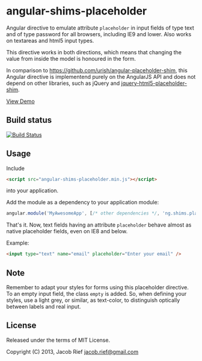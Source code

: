 angular-shims-placeholder
=========================

Angular directive to emulate attribute `placeholder` in input fields of type text and of type password
for all browsers, including IE9 and lower. Also works on textareas and html5 input types.

This directive works in both directions, which means that changing the value from inside the model 
is honoured in the form.  

In comparison to https://github.com/urish/angular-placeholder-shim, this Angular directive is
implementend purely on the AngularJS API and does not depend on other libraries, such as jQuery and
[jquery-html5-placeholder-shim](https://github.com/parndt/jquery-html5-placeholder-shim).

[View Demo](http://jrief.github.io/angular-shims-placeholder)

Build status
------------

[![Build Status](https://travis-ci.org/jrief/angular-shims-placeholder.png?branch=master)](https://travis-ci.org/jrief/angular-shims-placeholder)

Usage
-----
Include 
```html
<script src="angular-shims-placeholder.min.js"></script>
```
into your application.

Add the module as a dependency to your application module:

```js
angular.module('MyAwesomeApp', [/* other dependencies */, 'ng.shims.placeholder']);
```

That's it. Now, text fields having an attribute `placeholder` behave almost as native
placeholder fields, even on IE8 and below.

Example:
```html
<input type="text" name="email" placeholder="Enter your email" />
```

Note
----
Remember to adapt your styles for forms using this placeholder directive. To an empty input field,
the class `empty` is added. So, when defining your styles, use a light grey, or similar, as text-color,
to distinguish optically between labels and real input.

License
-------
Released under the terms of MIT License.

Copyright (C) 2013, Jacob Rief <jacob.rief@gmail.com>
